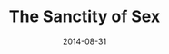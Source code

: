---
title: "The Sanctity of Sex"
speaker: "Barry Gin"
date: "2014-08-31"
sermonUrl: "//35.190.93.184/sermons/20140831_sunday_pastor_barry_gin_the_sanctity_of_sex.mp3"
---